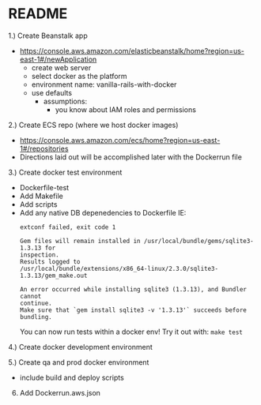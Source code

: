 # README

1.) Create Beanstalk app
  - https://console.aws.amazon.com/elasticbeanstalk/home?region=us-east-1#/newApplication
    - create web server
    - select docker as the platform
    - environment name: vanilla-rails-with-docker
    - use defaults
      - assumptions:
        - you know about IAM roles and permissions

2.) Create ECS repo (where we host docker images)
  - https://console.aws.amazon.com/ecs/home?region=us-east-1#/repositories
  - Directions laid out will be accomplished later with the Dockerrun file

3.) Create docker test environment
  - Dockerfile-test
  - Add Makefile
  - Add scripts
  - Add any native DB depenedencies to Dockerfile
    IE:
    ```
    extconf failed, exit code 1

    Gem files will remain installed in /usr/local/bundle/gems/sqlite3-1.3.13 for
    inspection.
    Results logged to
    /usr/local/bundle/extensions/x86_64-linux/2.3.0/sqlite3-1.3.13/gem_make.out

    An error occurred while installing sqlite3 (1.3.13), and Bundler cannot
    continue.
    Make sure that `gem install sqlite3 -v '1.3.13'` succeeds before bundling.
    ```
    You can now run tests within a docker env! Try it out with: `make test`

4.) Create docker development environment

5.) Create qa and prod docker environment
  - include build and deploy scripts

6. Add Dockerrun.aws.json
